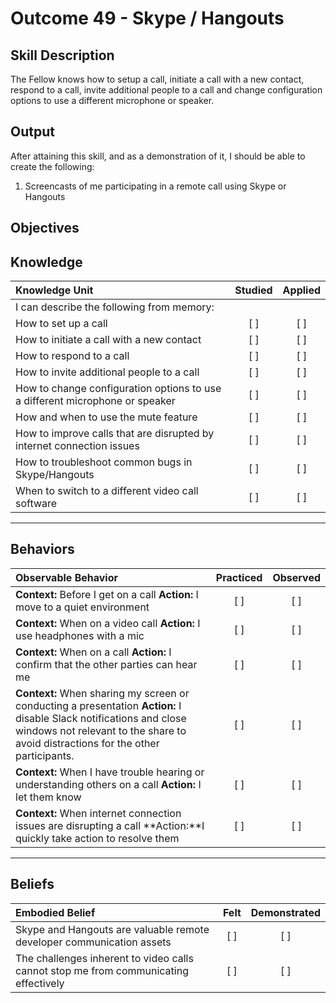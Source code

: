 # Outcome 49 - Skype / Hangouts

**Skill Description**
----------
The Fellow knows how to setup a call, initiate a call with a new contact, respond to a call, invite additional people to a call and change configuration options to use a different microphone or speaker.


**Output**
----------
After attaining this skill, and as a demonstration of it, I should be able to create the following:

1. Screencasts of me participating in a remote call using Skype or Hangouts


**Objectives**
----------
## **Knowledge**


| Knowledge Unit   |      Studied      | Applied |
|:-------------|:------------------:|:--------:|
| I can describe the following from memory: | | |
| How to set up a call | [ ] | [ ]  |
| How to initiate a call with a new contact | [ ] | [ ]  |
| How to respond to a call | [ ] | [ ]  |
| How to invite additional people to a call | [ ] | [ ]  |
| How to change configuration options to use a different microphone or speaker | [ ] | [ ]  |
| How and when to use the mute feature | [ ] | [ ]  |
| How to improve calls that are disrupted by internet connection issues | [ ] | [ ]  |
| How to troubleshoot common bugs in Skype/Hangouts | [ ] | [ ]  |
| When to switch to a different video call software | [ ] | [ ]  |



----------


## **Behaviors**

| Observable Behavior   |      Practiced      | Observed |
|:-------------|:------------------:|:--------:|
| **Context:** Before I get on a call **Action:** I move to a quiet environment | [ ] | [ ] |
| **Context:** When on a video call **Action:** I use headphones with a mic | [ ] | [ ] |
| **Context:** When on a call **Action:** I confirm that the other parties can hear me | [ ] | [ ] |
| **Context:** When sharing my screen or conducting a presentation **Action:** I disable Slack notifications and close windows not relevant to the share to avoid distractions for the other participants. | [ ] | [ ] |
| **Context:** When I have trouble hearing or understanding others on a call **Action:** I let them know | [ ] | [ ] |
| **Context:** When internet connection issues are disrupting a call **Action:**I quickly take action to resolve them | [ ] | [ ] |

----------


## **Beliefs**


| Embodied Belief   |      Felt      | Demonstrated |
|:-------------|:------------------:|:--------:|
| Skype and Hangouts are valuable remote developer communication assets | [ ] | [ ] |
| The challenges inherent to video calls cannot stop me from communicating effectively | [ ] | [ ] |

